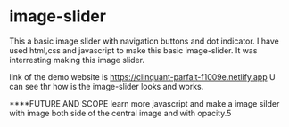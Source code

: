 ﻿# image-slider
This a basic image slider with navigation buttons and dot indicator. I have used html,css and javascript to make this basic image-slider.
It was interresting making this image slider.

link of the demo website is 
https://clinquant-parfait-f1009e.netlify.app
U can see thr how is the image-slider looks and works.



****FUTURE AND SCOPE
learn more javascript and make a image silder with image both side of the central image and with opacity.5
